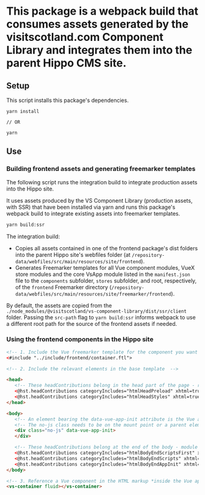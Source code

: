 # This package is a webpack build that consumes assets generated by the visitscotland.com Component Library and integrates them into the parent Hippo CMS site.

## Setup
This script installs this package's dependencies.
```
yarn install

// OR

yarn
```

## Use

### Building frontend assets and generating freemarker templates

The following script runs the integration build to integrate production assets into the Hippo site.

It uses assets produced by the VS Component Library (production assets, with SSR) that have been installed via yarn and runs this package's webpack build to integrate existing assets into freemarker templates.
```sh
yarn build:ssr
```
The integration build:
   - Copies all assets contained in one of the frontend package's dist folders into the parent Hippo site's webfiles folder (at `/repository-data/webfiles/src/main/resources/site/frontend`).
   - Generates Freemarker templates for all Vue component modules, VueX store modules and the core VsApp module listed in the `manifest.json` file to the `components` subfolder, `stores` subfolder, and root, respectively, of the `frontend` Freemarker directory (`/repository-data/webfiles/src/main/resources/site/freemarker/frontend`).

By default, the assets are copied from the `./node_modules/@visitscotland/vs-component-library/dist/ssr/client` folder. Passing the `src-path` flag to `yarn build:ssr` informs webpack to use a different root path for the source of the frontend assets if needed.



### Using the frontend components in the Hippo site

```html
<!-- 1. Include the Vue freemarker template for the component you want to include -->
<#include "../include/frontend/container.ftl">

<!-- 2. Include the relevant elements in the base template  -->

<head>
   <!-- These headContributions belong in the head part of the page - resource hints and style links will be inserted here -->
   <@hst.headContributions categoryIncludes="htmlHeadPreload" xhtml=true/>
   <@hst.headContributions categoryIncludes="htmlHeadStyles" xhtml=true/>
</head>

<body>
   <!-- An element bearing the data-vue-app-init attribute is the Vue app mount point (it should not be the body tag) -->
   <!-- The no-js class needs to be on the mount point or a parent element for proper rendering of styles for no-js users -->
   <div class="no-js" data-vue-app-init>
   </div>

   <!-- These headContributions belong at the end of the body - module scripts will be inerted here -->
   <@hst.headContributions categoryIncludes="htmlBodyEndScriptsFirst" xhtml=true/>
   <@hst.headContributions categoryIncludes="htmlBodyEndScripts" xhtml=true/>
   <@hst.headContributions categoryIncludes="htmlBodyEndAppInit" xhtml=true/>
</body>

<!-- 3. Reference a Vue component in the HTML markup *inside the Vue app mount element - i.e. data-vue-app-init above* -->
<vs-container fluid></vs-container>
```
